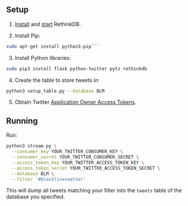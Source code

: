 ## Setup

1. [Install](https://www.rethinkdb.com/docs/install/) and [start](https://www.rethinkdb.com/docs/start-a-server/) RethinkDB.

2. Install Pip:
```sh
sudo apt-get install python3-pip```
```

3. Install Python libraries:
```sh
sudo pip3 install flask python-twitter pytz rethinkdb
```

4. Create the table to store tweets in:
```sh
python3 setup_table.py --database BLM
```

5. Obtain Twitter [Application Owner Access Tokens](https://dev.twitter.com/oauth/overview/application-owner-access-tokens).

## Running

Run:
```sh
python3 stream.py \
  --consumer_key YOUR_TWITTER_CONSUMER_KEY \
  --consumer_secret YOUR_TWITTER_CONSUMER_SECRET \
  --access_token_key YOUR_TWITTER_ACCESS_TOKEN_KEY \
  --access_token_secret YOUR_TWITTER_ACCESS_TOKEN_SECRET \
  --database BLM \
  --filter '#blacklivesmatter'
```

This will dump all tweets matching your filter into the `tweets` table of the database you specified.
